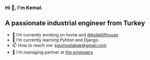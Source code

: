 ### Hi 👋, I'm Kemal.
## A passionate industrial engineer from Turkey


- 🔭 I’m currently working on home and [@kolektifhouse](https://kolektifhouse.co/)
- 🌱 I’m currently learning Pyhton and Django.
- 📫 How to reach me: kgumustabak@gmail.com
- 🚀 I'm managing partner at [the engineers](https://thengineers.co/)

<!--
**kemalgumustabak/kemalgumustabak** is a ✨ _special_ ✨ repository because its `README.md` (this file) appears on your GitHub profile.

Here are some ideas to get you started:
-->
